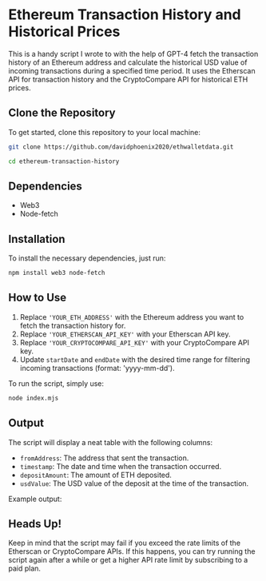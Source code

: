 # Ethereum Transaction History and Historical Prices

This is a handy script I wrote to with the help of GPT-4 fetch the transaction history of an Ethereum address and calculate the historical USD value of incoming transactions during a specified time period. It uses the Etherscan API for transaction history and the CryptoCompare API for historical ETH prices.

## Clone the Repository

To get started, clone this repository to your local machine:

```bash
git clone https://github.com/davidphoenix2020/ethwalletdata.git

cd ethereum-transaction-history
```
## Dependencies

- Web3
- Node-fetch

## Installation

To install the necessary dependencies, just run:

```bash
npm install web3 node-fetch
```

## How to Use

1. Replace `'YOUR_ETH_ADDRESS'` with the Ethereum address you want to fetch the transaction history for.
2. Replace `'YOUR_ETHERSCAN_API_KEY'` with your Etherscan API key.
3. Replace `'YOUR_CRYPTOCOMPARE_API_KEY'` with your CryptoCompare API key.
4. Update `startDate` and `endDate` with the desired time range for filtering incoming transactions (format: 'yyyy-mm-dd').

To run the script, simply use:

```bash
node index.mjs
```

## Output

The script will display a neat table with the following columns:

- `fromAddress`: The address that sent the transaction.
- `timestamp`: The date and time when the transaction occurred.
- `depositAmount`: The amount of ETH deposited.
- `usdValue`: The USD value of the deposit at the time of the transaction.

Example output:


## Heads Up!

Keep in mind that the script may fail if you exceed the rate limits of the Etherscan or CryptoCompare APIs. If this happens, you can try running the script again after a while or get a higher API rate limit by subscribing to a paid plan.
